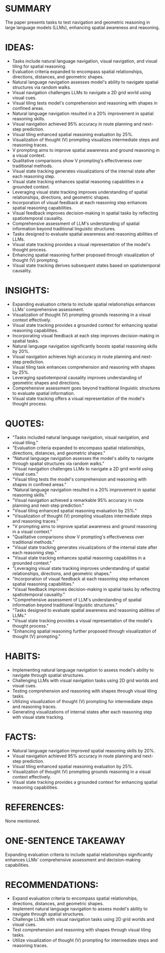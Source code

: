 # SUMMARY
The paper presents tasks to test navigation and geometric reasoning in large language models (LLMs), enhancing spatial awareness and reasoning.

# IDEAS:
- Tasks include natural language navigation, visual navigation, and visual tiling for spatial reasoning.
- Evaluation criteria expanded to encompass spatial relationships, directions, distances, and geometric shapes.
- Natural language navigation assesses model's ability to navigate spatial structures via random walks.
- Visual navigation challenges LLMs to navigate a 2D grid world using visual cues.
- Visual tiling tests model's comprehension and reasoning with shapes in confined areas.
- Natural language navigation resulted in a 20% improvement in spatial reasoning skills.
- Visual navigation achieved 95% accuracy in route planning and next-step prediction.
- Visual tiling enhanced spatial reasoning evaluation by 25%.
- Visualization of thought (V) prompting visualizes intermediate steps and reasoning traces.
- V prompting aims to improve spatial awareness and ground reasoning in a visual context.
- Qualitative comparisons show V prompting's effectiveness over traditional methods.
- Visual state tracking generates visualizations of the internal state after each reasoning step.
- Visual state tracking enhances spatial reasoning capabilities in a grounded context.
- Leveraging visual state tracking improves understanding of spatial relationships, directions, and geometric shapes.
- Incorporation of visual feedback at each reasoning step enhances spatial reasoning capabilities.
- Visual feedback improves decision-making in spatial tasks by reflecting spatiotemporal causality.
- Comprehensive assessment of LLM's understanding of spatial information beyond traditional linguistic structures.
- Tasks designed to evaluate spatial awareness and reasoning abilities of LLMs.
- Visual state tracking provides a visual representation of the model's thought process.
- Enhancing spatial reasoning further proposed through visualization of thought (V) prompting.
- Visual state tracking derives subsequent states based on spatiotemporal causality.

# INSIGHTS:
- Expanding evaluation criteria to include spatial relationships enhances LLMs' comprehensive assessment.
- Visualization of thought (V) prompting grounds reasoning in a visual context effectively.
- Visual state tracking provides a grounded context for enhancing spatial reasoning capabilities.
- Incorporating visual feedback at each step improves decision-making in spatial tasks.
- Natural language navigation significantly boosts spatial reasoning skills by 20%.
- Visual navigation achieves high accuracy in route planning and next-step prediction.
- Visual tiling task enhances comprehension and reasoning with shapes by 25%.
- Leveraging spatiotemporal causality improves understanding of geometric shapes and directions.
- Comprehensive assessment goes beyond traditional linguistic structures to evaluate spatial information.
- Visual state tracking offers a visual representation of the model's thought process.

# QUOTES:
- "Tasks included natural language navigation, visual navigation, and visual tiling."
- "Evaluation criteria expanded to encompass spatial relationships, directions, distances, and geometric shapes."
- "Natural language navigation assesses the model's ability to navigate through spatial structures via random walks."
- "Visual navigation challenges LLMs to navigate a 2D grid world using visual cues."
- "Visual tiling tests the model's comprehension and reasoning with shapes in confined areas."
- "Natural language navigation resulted in a 20% improvement in spatial reasoning skills."
- "Visual navigation achieved a remarkable 95% accuracy in route planning and next-step prediction."
- "Visual tiling enhanced spatial reasoning evaluation by 25%."
- "Visualization of thought (V) prompting visualizes intermediate steps and reasoning traces."
- "V prompting aims to improve spatial awareness and ground reasoning in a visual context."
- "Qualitative comparisons show V prompting's effectiveness over traditional methods."
- "Visual state tracking generates visualizations of the internal state after each reasoning step."
- "Visual state tracking enhances spatial reasoning capabilities in a grounded context."
- "Leveraging visual state tracking improves understanding of spatial relationships, directions, and geometric shapes."
- "Incorporation of visual feedback at each reasoning step enhances spatial reasoning capabilities."
- "Visual feedback improves decision-making in spatial tasks by reflecting spatiotemporal causality."
- "Comprehensive assessment of LLM's understanding of spatial information beyond traditional linguistic structures."
- "Tasks designed to evaluate spatial awareness and reasoning abilities of LLMs."
- "Visual state tracking provides a visual representation of the model's thought process."
- "Enhancing spatial reasoning further proposed through visualization of thought (V) prompting."

# HABITS:
- Implementing natural language navigation to assess model's ability to navigate through spatial structures.
- Challenging LLMs with visual navigation tasks using 2D grid worlds and visual cues.
- Testing comprehension and reasoning with shapes through visual tiling tasks.
- Utilizing visualization of thought (V) prompting for intermediate steps and reasoning traces.
- Generating visualizations of internal states after each reasoning step with visual state tracking.

# FACTS:
- Natural language navigation improved spatial reasoning skills by 20%.
- Visual navigation achieved 95% accuracy in route planning and next-step prediction.
- Visual tiling enhanced spatial reasoning evaluation by 25%.
- Visualization of thought (V) prompting grounds reasoning in a visual context effectively.
- Visual state tracking provides a grounded context for enhancing spatial reasoning capabilities.

# REFERENCES:
None mentioned.

# ONE-SENTENCE TAKEAWAY
Expanding evaluation criteria to include spatial relationships significantly enhances LLMs' comprehensive assessment and decision-making capabilities.

# RECOMMENDATIONS:
- Expand evaluation criteria to encompass spatial relationships, directions, distances, and geometric shapes.
- Implement natural language navigation to assess model's ability to navigate through spatial structures.
- Challenge LLMs with visual navigation tasks using 2D grid worlds and visual cues.
- Test comprehension and reasoning with shapes through visual tiling tasks.
- Utilize visualization of thought (V) prompting for intermediate steps and reasoning traces.